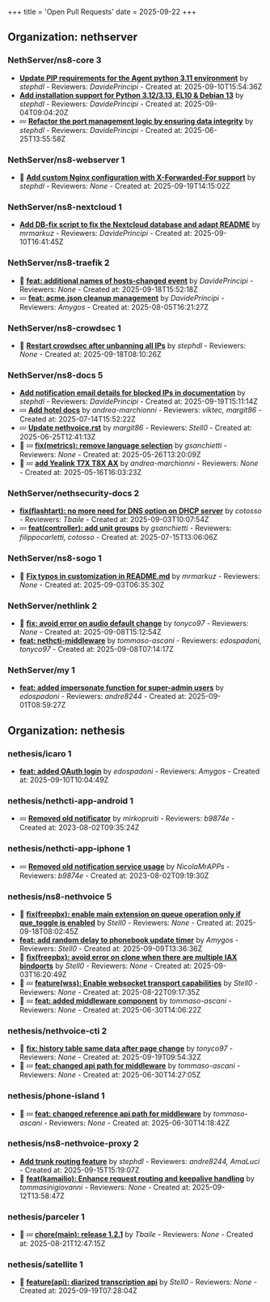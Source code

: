 +++
title = 'Open Pull Requests'
date = 2025-09-22
+++

## Organization: nethserver

### NethServer/ns8-core 3 

-   **[Update PIP requirements for the Agent python 3.11 environment](https://github.com/NethServer/ns8-core/pull/934)** by *stephdl* - Reviewers: *DavidePrincipi* - Created at: 2025-09-10T15:54:36Z
-   **[Add installation support for Python 3.12/3.13, EL10 & Debian 13](https://github.com/NethServer/ns8-core/pull/930)** by *stephdl* - Reviewers: *DavidePrincipi* - Created at: 2025-09-04T09:04:20Z
-  :zzz: **[Refactor the port management logic by  ensuring data integrity](https://github.com/NethServer/ns8-core/pull/906)** by *stephdl* - Reviewers: *DavidePrincipi* - Created at: 2025-06-25T13:55:58Z

### NethServer/ns8-webserver 1 

- :eyes:  **[Add custom Nginx configuration with X-Forwarded-For support](https://github.com/NethServer/ns8-webserver/pull/107)** by *stephdl* - Reviewers: *None* - Created at: 2025-09-19T14:15:02Z

### NethServer/ns8-nextcloud 1 

-   **[Add DB-fix script to fix the Nextcloud database and adapt README](https://github.com/NethServer/ns8-nextcloud/pull/157)** by *mrmarkuz* - Reviewers: *DavidePrincipi* - Created at: 2025-09-10T16:41:45Z

### NethServer/ns8-traefik 2 

- :eyes:  **[feat: additional names of hosts-changed event](https://github.com/NethServer/ns8-traefik/pull/109)** by *DavidePrincipi* - Reviewers: *None* - Created at: 2025-09-18T15:52:18Z
-  :zzz: **[feat: acme.json cleanup management](https://github.com/NethServer/ns8-traefik/pull/103)** by *DavidePrincipi* - Reviewers: *Amygos* - Created at: 2025-08-05T16:21:27Z

### NethServer/ns8-crowdsec 1 

- :eyes:  **[Restart crowdsec after unbanning all IPs](https://github.com/NethServer/ns8-crowdsec/pull/94)** by *stephdl* - Reviewers: *None* - Created at: 2025-09-18T08:10:26Z

### NethServer/ns8-docs 5 

-   **[Add notification email details for blocked IPs in documentation](https://github.com/NethServer/ns8-docs/pull/182)** by *stephdl* - Reviewers: *DavidePrincipi* - Created at: 2025-09-19T15:11:14Z
-  :zzz: **[Add hotel docs](https://github.com/NethServer/ns8-docs/pull/176)** by *andrea-marchionni* - Reviewers: *viktec, margit86* - Created at: 2025-07-14T15:52:22Z
-  :zzz: **[Update nethvoice.rst](https://github.com/NethServer/ns8-docs/pull/174)** by *margit86* - Reviewers: *Stell0* - Created at: 2025-06-25T12:41:13Z
- :eyes: :zzz: **[fix(metrics): remove language selection](https://github.com/NethServer/ns8-docs/pull/167)** by *gsanchietti* - Reviewers: *None* - Created at: 2025-05-26T13:20:09Z
- :eyes: :zzz: **[add Yealink T7X T8X AX](https://github.com/NethServer/ns8-docs/pull/165)** by *andrea-marchionni* - Reviewers: *None* - Created at: 2025-05-16T16:03:23Z

### NethServer/nethsecurity-docs 2 

-   **[fix(flashtart): no more need for DNS option on DHCP server](https://github.com/NethServer/nethsecurity-docs/pull/204)** by *cotosso* - Reviewers: *Tbaile* - Created at: 2025-09-03T10:07:54Z
-  :zzz: **[feat(controller): add unit groups](https://github.com/NethServer/nethsecurity-docs/pull/194)** by *gsanchietti* - Reviewers: *filippocarletti, cotosso* - Created at: 2025-07-15T13:06:06Z

### NethServer/ns8-sogo 1 

- :eyes:  **[Fix typos in customization in README.md](https://github.com/NethServer/ns8-sogo/pull/44)** by *mrmarkuz* - Reviewers: *None* - Created at: 2025-09-03T06:35:30Z

### NethServer/nethlink 2 

- :eyes:  **[fix: avoid error on audio default change](https://github.com/NethServer/nethlink/pull/73)** by *tonyco97* - Reviewers: *None* - Created at: 2025-09-08T15:12:54Z
-   **[feat: nethcti-middleware](https://github.com/NethServer/nethlink/pull/72)** by *tommaso-ascani* - Reviewers: *edospadoni, tonyco97* - Created at: 2025-09-08T07:14:17Z

### NethServer/my 1 

-   **[feat: added impersonate function for super-admin users](https://github.com/NethServer/my/pull/21)** by *edospadoni* - Reviewers: *andre8244* - Created at: 2025-09-01T08:59:27Z

## Organization: nethesis

### nethesis/icaro 1 

-   **[feat: added OAuth login](https://github.com/nethesis/icaro/pull/200)** by *edospadoni* - Reviewers: *Amygos* - Created at: 2025-09-10T10:04:49Z

### nethesis/nethcti-app-android 1 

-  :zzz: **[Removed old notificator](https://github.com/nethesis/nethcti-app-android/pull/30)** by *mirkopruiti* - Reviewers: *b9874e* - Created at: 2023-08-02T09:35:24Z

### nethesis/nethcti-app-iphone 1 

-  :zzz: **[Removed old notification service usage](https://github.com/nethesis/nethcti-app-iphone/pull/37)** by *NicolaMrAPPs* - Reviewers: *b9874e* - Created at: 2023-08-02T09:19:30Z

### nethesis/ns8-nethvoice 5 

- :eyes:  **[fix(freepbx): enable main extension on queue operation only if que_toggle is enabled](https://github.com/nethesis/ns8-nethvoice/pull/547)** by *Stell0* - Reviewers: *None* - Created at: 2025-09-18T08:02:45Z
-   **[feat: add random delay to phonebook update timer](https://github.com/nethesis/ns8-nethvoice/pull/543)** by *Amygos* - Reviewers: *Stell0* - Created at: 2025-09-09T13:36:36Z
- :eyes:  **[fix(freepbx): avoid error on clone when there are multiple IAX bindports](https://github.com/nethesis/ns8-nethvoice/pull/539)** by *Stell0* - Reviewers: *None* - Created at: 2025-09-03T16:20:49Z
- :eyes: :zzz: **[feature(wss): Enable websocket transport capabilities](https://github.com/nethesis/ns8-nethvoice/pull/533)** by *Stell0* - Reviewers: *None* - Created at: 2025-08-22T09:17:35Z
- :eyes: :zzz: **[feat: added middleware component](https://github.com/nethesis/ns8-nethvoice/pull/493)** by *tommaso-ascani* - Reviewers: *None* - Created at: 2025-06-30T14:06:22Z

### nethesis/nethvoice-cti 2 

- :eyes:  **[fix: history table same data after page change](https://github.com/nethesis/nethvoice-cti/pull/334)** by *tonyco97* - Reviewers: *None* - Created at: 2025-09-19T09:54:32Z
- :eyes: :zzz: **[feat: changed api path for middleware](https://github.com/nethesis/nethvoice-cti/pull/317)** by *tommaso-ascani* - Reviewers: *None* - Created at: 2025-06-30T14:27:05Z

### nethesis/phone-island 1 

- :eyes: :zzz: **[feat: changed reference api path for middleware](https://github.com/nethesis/phone-island/pull/103)** by *tommaso-ascani* - Reviewers: *None* - Created at: 2025-06-30T14:18:42Z

### nethesis/ns8-nethvoice-proxy 2 

-   **[Add trunk routing feature](https://github.com/nethesis/ns8-nethvoice-proxy/pull/86)** by *stephdl* - Reviewers: *andre8244, AmaLuci* - Created at: 2025-09-15T15:19:07Z
- :eyes:  **[feat(kamailio): Enhance request routing and keepalive handling](https://github.com/nethesis/ns8-nethvoice-proxy/pull/85)** by *tommasinigiovanni* - Reviewers: *None* - Created at: 2025-09-12T13:58:47Z

### nethesis/parceler 1 

- :eyes: :zzz: **[chore(main): release 1.2.1](https://github.com/nethesis/parceler/pull/105)** by *Tbaile* - Reviewers: *None* - Created at: 2025-08-21T12:47:15Z

### nethesis/satellite 1 

- :eyes:  **[feature(api): diarized transcription api](https://github.com/nethesis/satellite/pull/4)** by *Stell0* - Reviewers: *None* - Created at: 2025-09-19T07:28:04Z


